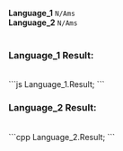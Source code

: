 <strong>Language_1</strong> `N/Ams`<br>
<strong>Language_2</strong> `N/Ams`<br>
<br>
<h3><strong>Language_1</strong> Result:</h3><br>
```js
Language_1.Result;
```
<br>
<h3><strong>Language_2</strong> Result:</h3><br>
```cpp
Language_2.Result;
```
